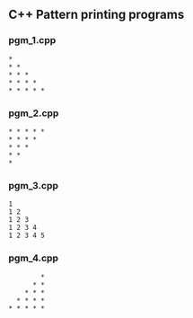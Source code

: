 ## C++ Pattern printing programs 


### pgm_1.cpp

```
*
* *
* * *
* * * *
* * * * *
```

### pgm_2.cpp

```
* * * * *
* * * *
* * *
* *
*
```

### pgm_3.cpp

```
1 
1 2 
1 2 3 
1 2 3 4 
1 2 3 4 5 
```

### pgm_4.cpp

```
        *
      * *
    * * *
  * * * *
* * * * *
```